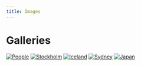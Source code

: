 ```yaml
---
title: Images
---
```


# Galleries

[![People](../images/people.jpg)](http://gallery.fania.eu)
[![Stockholm](../images/stockholm.jpg)](http://stockholm.fania.eu)
[![Iceland](../images/iceland.jpg)](http://iceland.fania.eu)
[![Sydney](../images/sydney.jpg)](http://sydney.fania.eu)
[![Japan](../images/japan.jpg)](http://japan.fania.eu)
